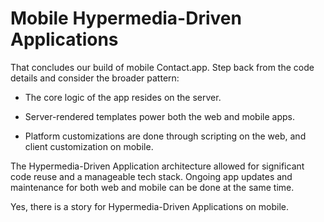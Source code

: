 # Mobile Hypermedia-Driven Applications

That concludes our build of mobile Contact.app. Step back from the code details and consider the broader pattern:

*   The core logic of the app resides on the server.
    
*   Server-rendered templates power both the web and mobile apps.
    
*   Platform customizations are done through scripting on the web, and client customization on mobile.
    

The Hypermedia-Driven Application architecture allowed for significant code reuse and a manageable tech stack. Ongoing app updates and maintenance for both web and mobile can be done at the same time.

Yes, there is a story for Hypermedia-Driven Applications on mobile.